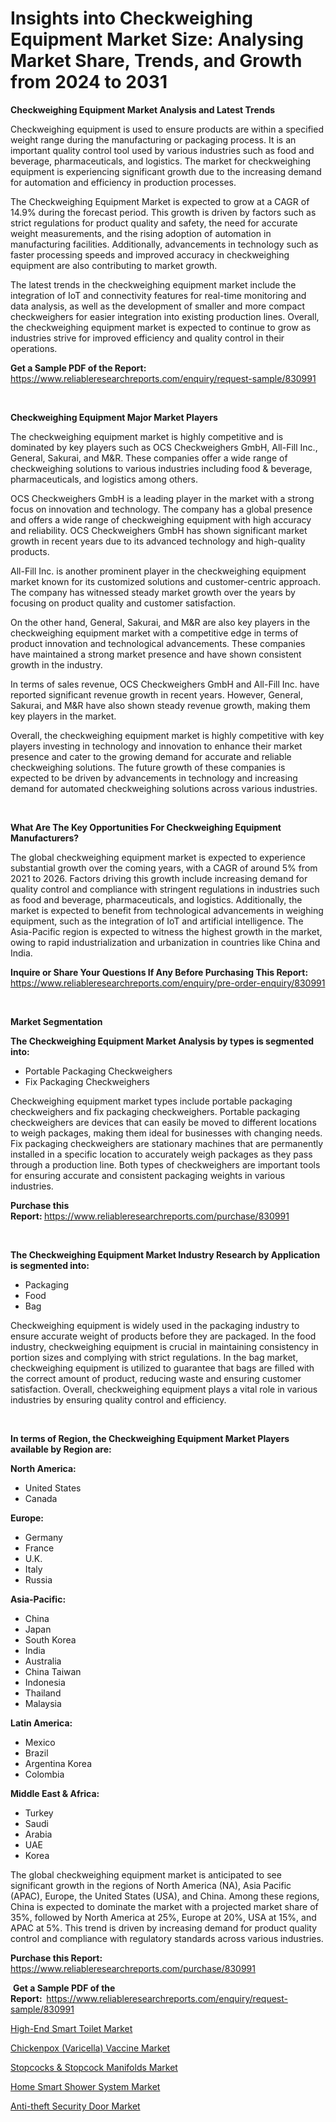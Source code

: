 <p><h1>Insights into Checkweighing Equipment Market Size: Analysing Market Share, Trends, and Growth from 2024 to 2031</h1></p><p><strong>Checkweighing Equipment Market Analysis and Latest Trends</strong></p>
<p><p>Checkweighing equipment is used to ensure products are within a specified weight range during the manufacturing or packaging process. It is an important quality control tool used by various industries such as food and beverage, pharmaceuticals, and logistics. The market for checkweighing equipment is experiencing significant growth due to the increasing demand for automation and efficiency in production processes.</p><p>The Checkweighing Equipment Market is expected to grow at a CAGR of 14.9% during the forecast period. This growth is driven by factors such as strict regulations for product quality and safety, the need for accurate weight measurements, and the rising adoption of automation in manufacturing facilities. Additionally, advancements in technology such as faster processing speeds and improved accuracy in checkweighing equipment are also contributing to market growth.</p><p>The latest trends in the checkweighing equipment market include the integration of IoT and connectivity features for real-time monitoring and data analysis, as well as the development of smaller and more compact checkweighers for easier integration into existing production lines. Overall, the checkweighing equipment market is expected to continue to grow as industries strive for improved efficiency and quality control in their operations.</p></p>
<p><strong>Get a Sample PDF of the Report:&nbsp;</strong> <a href="https://www.reliableresearchreports.com/enquiry/request-sample/830991">https://www.reliableresearchreports.com/enquiry/request-sample/830991</a></p>
<p>&nbsp;</p>
<p><strong>Checkweighing Equipment Major Market Players</strong></p>
<p><p>The checkweighing equipment market is highly competitive and is dominated by key players such as OCS Checkweighers GmbH, All-Fill Inc., General, Sakurai, and M&R. These companies offer a wide range of checkweighing solutions to various industries including food & beverage, pharmaceuticals, and logistics among others.</p><p>OCS Checkweighers GmbH is a leading player in the market with a strong focus on innovation and technology. The company has a global presence and offers a wide range of checkweighing equipment with high accuracy and reliability. OCS Checkweighers GmbH has shown significant market growth in recent years due to its advanced technology and high-quality products.</p><p>All-Fill Inc. is another prominent player in the checkweighing equipment market known for its customized solutions and customer-centric approach. The company has witnessed steady market growth over the years by focusing on product quality and customer satisfaction.</p><p>On the other hand, General, Sakurai, and M&R are also key players in the checkweighing equipment market with a competitive edge in terms of product innovation and technological advancements. These companies have maintained a strong market presence and have shown consistent growth in the industry.</p><p>In terms of sales revenue, OCS Checkweighers GmbH and All-Fill Inc. have reported significant revenue growth in recent years. However, General, Sakurai, and M&R have also shown steady revenue growth, making them key players in the market.</p><p>Overall, the checkweighing equipment market is highly competitive with key players investing in technology and innovation to enhance their market presence and cater to the growing demand for accurate and reliable checkweighing solutions. The future growth of these companies is expected to be driven by advancements in technology and increasing demand for automated checkweighing solutions across various industries.</p></p>
<p>&nbsp;</p>
<p><strong>What Are The Key Opportunities For Checkweighing Equipment Manufacturers?</strong></p>
<p><p>The global checkweighing equipment market is expected to experience substantial growth over the coming years, with a CAGR of around 5% from 2021 to 2026. Factors driving this growth include increasing demand for quality control and compliance with stringent regulations in industries such as food and beverage, pharmaceuticals, and logistics. Additionally, the market is expected to benefit from technological advancements in weighing equipment, such as the integration of IoT and artificial intelligence. The Asia-Pacific region is expected to witness the highest growth in the market, owing to rapid industrialization and urbanization in countries like China and India.</p></p>
<p><strong>Inquire or Share Your Questions If Any Before Purchasing This Report:</strong> <a href="https://www.reliableresearchreports.com/enquiry/pre-order-enquiry/830991">https://www.reliableresearchreports.com/enquiry/pre-order-enquiry/830991</a></p>
<p>&nbsp;</p>
<p><strong>Market Segmentation</strong></p>
<p><strong>The Checkweighing Equipment Market Analysis by types is segmented into:</strong></p>
<p><ul><li>Portable Packaging Checkweighers</li><li>Fix Packaging Checkweighers</li></ul></p>
<p><p>Checkweighing equipment market types include portable packaging checkweighers and fix packaging checkweighers. Portable packaging checkweighers are devices that can easily be moved to different locations to weigh packages, making them ideal for businesses with changing needs. Fix packaging checkweighers are stationary machines that are permanently installed in a specific location to accurately weigh packages as they pass through a production line. Both types of checkweighers are important tools for ensuring accurate and consistent packaging weights in various industries.</p></p>
<p><strong>Purchase this Report:&nbsp;</strong><a href="https://www.reliableresearchreports.com/purchase/830991">https://www.reliableresearchreports.com/purchase/830991</a></p>
<p>&nbsp;</p>
<p><strong>The Checkweighing Equipment Market Industry Research by Application is segmented into:</strong></p>
<p><ul><li>Packaging</li><li>Food</li><li>Bag</li></ul></p>
<p><p>Checkweighing equipment is widely used in the packaging industry to ensure accurate weight of products before they are packaged. In the food industry, checkweighing equipment is crucial in maintaining consistency in portion sizes and complying with strict regulations. In the bag market, checkweighing equipment is utilized to guarantee that bags are filled with the correct amount of product, reducing waste and ensuring customer satisfaction. Overall, checkweighing equipment plays a vital role in various industries by ensuring quality control and efficiency.</p></p>
<p>&nbsp;</p>
<p><strong>In terms of Region, the Checkweighing Equipment Market Players available by Region are:</strong></p>
<p>
    <p> <strong> North America: </strong>
        <ul>
            <li>United States</li>
            <li>Canada</li>
        </ul>
        </p> 
    <p> <strong> Europe: </strong>
        <ul>
            <li>Germany</li>
            <li>France</li>
            <li>U.K.</li>
            <li>Italy</li>
            <li>Russia</li>
        </ul>
        </p> 
    <p> <strong> Asia-Pacific: </strong>
        <ul>
            <li>China</li>
            <li>Japan</li>
            <li>South Korea</li>
            <li>India</li>
            <li>Australia</li>
            <li>China Taiwan</li>
            <li>Indonesia</li>
            <li>Thailand</li>
            <li>Malaysia</li>
        </ul>
        </p> 
    <p> <strong> Latin America: </strong>
        <ul>
            <li>Mexico</li>
            <li>Brazil</li>
            <li>Argentina Korea</li>
            <li>Colombia</li>
        </ul>
        </p> 
    <p> <strong> Middle East & Africa: </strong>
        <ul>
            <li>Turkey</li>
            <li>Saudi</li>
            <li>Arabia</li>
            <li>UAE</li>
            <li>Korea</li>
        </ul>
    </p>
    </p>
<p><p>The global checkweighing equipment market is anticipated to see significant growth in the regions of North America (NA), Asia Pacific (APAC), Europe, the United States (USA), and China. Among these regions, China is expected to dominate the market with a projected market share of 35%, followed by North America at 25%, Europe at 20%, USA at 15%, and APAC at 5%. This trend is driven by increasing demand for product quality control and compliance with regulatory standards across various industries.</p></p>
<p><strong>Purchase this Report: </strong><a href="https://www.reliableresearchreports.com/purchase/830991">https://www.reliableresearchreports.com/purchase/830991</a></p>
<p>&nbsp;<strong>Get a Sample PDF of the Report:&nbsp;&nbsp;</strong><a href="https://www.reliableresearchreports.com/enquiry/request-sample/830991">https://www.reliableresearchreports.com/enquiry/request-sample/830991</a></p>
<p><strong></strong></p>
<p><p><a href="https://issuu.com/reportprime-2/docs/high-end-smart-toilet-market-size-2030.pptx">High-End Smart Toilet Market</a></p><p><a href="https://github.com/Chiragrp22/Market-Research-Report-List-3/blob/main/chickenpox-varicella-vaccine-market.md">Chickenpox (Varicella) Vaccine Market</a></p><p><a href="https://github.com/lababdou/Market-Research-Report-List-2/blob/main/stopcocks-stopcock-manifolds-market.md">Stopcocks & Stopcock Manifolds Market</a></p><p><a href="https://issuu.com/reportprime-2/docs/home-smart-shower-system-market-size-2030.pptx">Home Smart Shower System Market</a></p><p><a href="https://github.com/derrinmiltonellis35gcl/Market-Research-Report-List-1/blob/main/anti-theft-security-door-market.md">Anti-theft Security Door Market</a></p></p>